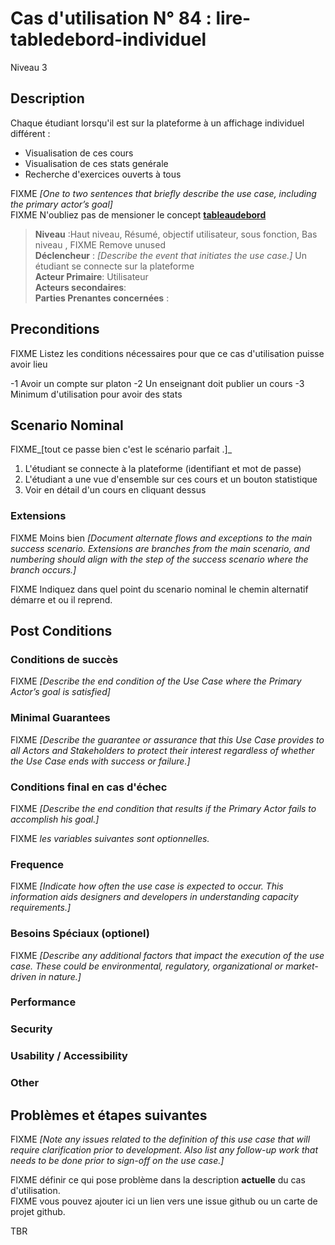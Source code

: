 
# Cas d'utilisation N° 84 :  lire-tabledebord-individuel

Niveau 3

##	Description
Chaque étudiant lorsqu'il est sur la plateforme à un affichage individuel différent :

 - Visualisation de ces cours 
 - Visualisation de ces stats genérale
 - Recherche d'exercices ouverts à tous


FIXME _[One to two sentences that briefly describe the use case, including the primary actor’s goal]_   
FIXME N'oubliez pas de mensioner le concept **[tableaudebord](https://github.com/PremierLangage/plconception/blob/master/conception/concept/tableaudebord.md)**  

> **Niveau** :Haut niveau, Résumé, objectif utilisateur, sous fonction, Bas niveau , FIXME Remove unused   
> **Déclencheur** : _[Describe the event that initiates the use case.]_ Un étudiant se connecte sur la plateforme  
> **Acteur Primaire**: Utilisateur   
> **Acteurs secondaires**:    
> **Parties Prenantes concernées** :    
 
 
## Preconditions

FIXME Listez les conditions nécessaires pour que ce cas d'utilisation puisse avoir lieu

-1 Avoir un compte sur platon 
-2 Un enseignant doit publier un cours 
-3 Minimum d'utilisation pour avoir des stats



## Scenario Nominal

FIXME_[tout ce passe bien c'est le scénario parfait .]_

1.	L'étudiant se connecte à la plateforme (identifiant et mot de passe)
2.	L'étudiant a une vue d'ensemble sur ces cours et un bouton statistique
3.	Voir en détail d'un cours en cliquant dessus   

###	Extensions
FIXME Moins bien _[Document alternate flows and exceptions to the main success scenario. Extensions are branches from the main scenario, and numbering should align with the step of the success scenario where the branch occurs.]_

FIXME Indiquez dans quel point du scenario nominal le chemin alternatif démarre et ou il reprend.


## Post Conditions
### Conditions de succès 
FIXME _[Describe the end condition of the Use Case where the Primary Actor’s goal is satisfied]_

### Minimal Guarantees
FIXME _[Describe the guarantee or assurance that this Use Case provides to all Actors and Stakeholders to protect their interest regardless of whether the Use Case ends with success or failure.]_

### Conditions final en cas d'échec
FIXME _[Describe the end condition that results if the Primary Actor fails to accomplish his goal.]_


FIXME _les variables suivantes sont optionnelles._

### Frequence
FIXME _[Indicate how often the use case is expected to occur. This information aids designers and developers in understanding capacity requirements.]_   
### Besoins Spéciaux (optionel)  
FIXME _[Describe any additional factors that impact the execution of the use case. These could be environmental, regulatory, organizational or market-driven in nature.]_  
### Performance  
###	Security  
###	Usability / Accessibility  
###	Other  

##	Problèmes et étapes suivantes  
FIXME _[Note any issues related to the definition of this use case that will require clarification prior to development. Also list any follow-up work that needs to be done prior to sign-off on the use case.]_  

FIXME définir ce qui pose problème dans la description **actuelle** du cas d'utilisation.  
FIXME vous pouvez ajouter ici un lien vers une issue github ou un carte de projet github.

TBR
